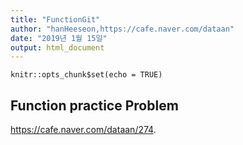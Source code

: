 ```yaml
---
title: "FunctionGit"
author: "hanHeeseon,https://cafe.naver.com/dataan"
date: "2019년 1월 15일"
output: html_document
---
```


```{r setup, include=FALSE}
knitr::opts_chunk$set(echo = TRUE)
```

## Function practice Problem

<https://cafe.naver.com/dataan/274>.

